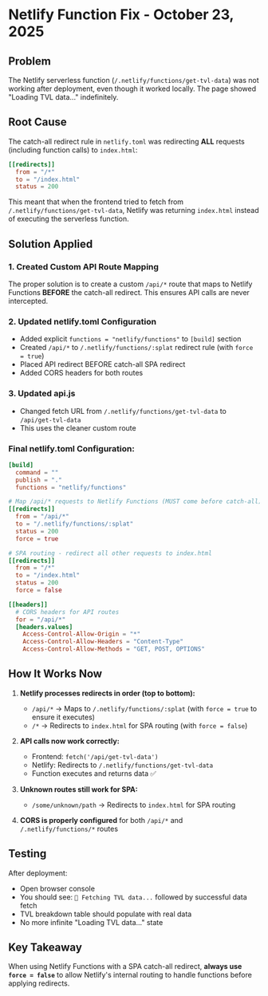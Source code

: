 # Netlify Function Fix - October 23, 2025

## Problem
The Netlify serverless function (`/.netlify/functions/get-tvl-data`) was not working after deployment, even though it worked locally. The page showed "Loading TVL data..." indefinitely.

## Root Cause
The catch-all redirect rule in `netlify.toml` was redirecting **ALL** requests (including function calls) to `index.html`:

```toml
[[redirects]]
  from = "/*"
  to = "/index.html"
  status = 200
```

This meant that when the frontend tried to fetch from `/.netlify/functions/get-tvl-data`, Netlify was returning `index.html` instead of executing the serverless function.

## Solution Applied

### 1. Created Custom API Route Mapping
The proper solution is to create a custom `/api/*` route that maps to Netlify Functions **BEFORE** the catch-all redirect. This ensures API calls are never intercepted.

### 2. Updated netlify.toml Configuration
- Added explicit `functions = "netlify/functions"` to `[build]` section
- Created `/api/*` to `/.netlify/functions/:splat` redirect rule (with `force = true`)
- Placed API redirect BEFORE catch-all SPA redirect
- Added CORS headers for both routes

### 3. Updated api.js
- Changed fetch URL from `/.netlify/functions/get-tvl-data` to `/api/get-tvl-data`
- This uses the cleaner custom route

### Final netlify.toml Configuration:
```toml
[build]
  command = ""
  publish = "."
  functions = "netlify/functions"

# Map /api/* requests to Netlify Functions (MUST come before catch-all)
[[redirects]]
  from = "/api/*"
  to = "/.netlify/functions/:splat"
  status = 200
  force = true

# SPA routing - redirect all other requests to index.html
[[redirects]]
  from = "/*"
  to = "/index.html"
  status = 200
  force = false

[[headers]]
  # CORS headers for API routes
  for = "/api/*"
  [headers.values]
    Access-Control-Allow-Origin = "*"
    Access-Control-Allow-Headers = "Content-Type"
    Access-Control-Allow-Methods = "GET, POST, OPTIONS"
```

## How It Works Now

1. **Netlify processes redirects in order (top to bottom):**
   - `/api/*` → Maps to `/.netlify/functions/:splat` (with `force = true` to ensure it executes)
   - `/*` → Redirects to `index.html` for SPA routing (with `force = false`)

2. **API calls now work correctly:**
   - Frontend: `fetch('/api/get-tvl-data')` 
   - Netlify: Redirects to `/.netlify/functions/get-tvl-data`
   - Function executes and returns data ✅
   
3. **Unknown routes still work for SPA:**
   - `/some/unknown/path` → Redirects to `index.html` for SPA routing

4. **CORS is properly configured** for both `/api/*` and `/.netlify/functions/*` routes

## Testing
After deployment:
- Open browser console
- You should see: `🔄 Fetching TVL data...` followed by successful data fetch
- TVL breakdown table should populate with real data
- No more infinite "Loading TVL data..." state

## Key Takeaway
When using Netlify Functions with a SPA catch-all redirect, **always use `force = false`** to allow Netlify's internal routing to handle functions before applying redirects.

